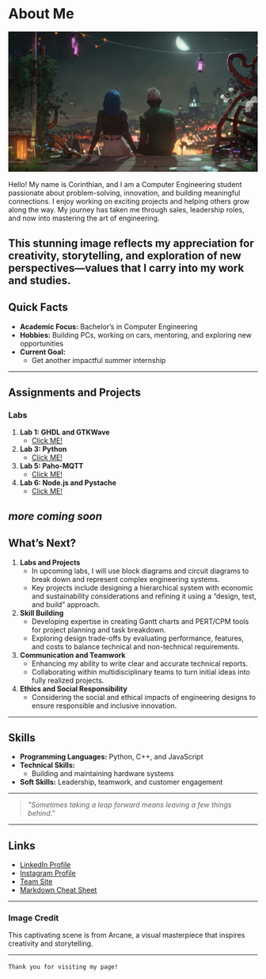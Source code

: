 # About Me

![Arcane Scene](thumb-1920-1384649.jpg)

Hello! My name is Corinthian, and I am a Computer Engineering student passionate about problem-solving, innovation, and building meaningful connections. I enjoy working on exciting projects and helping others grow along the way. My journey has taken me through sales, leadership roles, and now into mastering the art of engineering. 

This stunning image reflects my appreciation for creativity, storytelling, and exploration of new perspectives—values that I carry into my work and studies.
---

## Quick Facts

- **Academic Focus:** Bachelor’s in Computer Engineering
- **Hobbies:** Building PCs, working on cars, mentoring, and exploring new opportunities
- **Current Goal:**
  - Get another impactful summer internship

---

## Assignments and Projects

### Labs
1. **Lab 1: GHDL and GTKWave**
   - [Click ME!](https://github.com/DivineFinesse/CPE322/tree/c0dbce64d333a9b1cb93b2691922d2c3e8390b47/LABS/LAB%201)
3. **Lab 3: Python**
   - [Click ME!](https://github.com/DivineFinesse/CPE322/tree/c0dbce64d333a9b1cb93b2691922d2c3e8390b47/LABS/LAB%203)
3. **Lab 5: Paho-MQTT**
   - [Click ME!](https://github.com/DivineFinesse/CPE322/tree/c0dbce64d333a9b1cb93b2691922d2c3e8390b47/LABS/LAB%205)
4. **Lab 6: Node.js and Pystache**
   - [Click ME!](https://github.com/DivineFinesse/CPE322/tree/c0dbce64d333a9b1cb93b2691922d2c3e8390b47/LABS/LAB%206)

*more coming soon*
---
## What’s Next?
1. **Labs and Projects**
    - In upcoming labs, I will use block diagrams and circuit diagrams to break down and represent complex engineering systems.
    - Key projects include designing a hierarchical system with economic and sustainability considerations and refining it using a “design, test, and build” approach.
2. **Skill Building**
    - Developing expertise in creating Gantt charts and PERT/CPM tools for project planning and task breakdown.
    - Exploring design trade-offs by evaluating performance, features, and costs to balance technical and non-technical requirements.
3. **Communication and Teamwork**
    - Enhancing my ability to write clear and accurate technical reports.
    - Collaborating within multidisciplinary teams to turn initial ideas into fully realized projects.
4. **Ethics and Social Responsibility**
    - Considering the social and ethical impacts of engineering designs to ensure responsible and inclusive innovation.
---

## Skills

- **Programming Languages:** Python, C++, and JavaScript
- **Technical Skills:**
  - Building and maintaining hardware systems
- **Soft Skills:** Leadership, teamwork, and customer engagement

---

> *"Sometimes taking a leap forward means leaving a few things behind."*

---

## Links
- [LinkedIn Profile](https://www.linkedin.com/in/corinthian-bray-5131ab185/)
- [Instagram Profile](https://www.instagram.com/divinefinesse/)
- [Team Site](https://sites.google.com/stevens.edu/teamproject?usp=sharing)
- [Markdown Cheat Sheet](https://www.markdownguide.org/cheat-sheet/)

---

### Image Credit
This captivating scene is from Arcane, a visual masterpiece that inspires creativity and storytelling.

---
`Thank you for visiting my page!`

